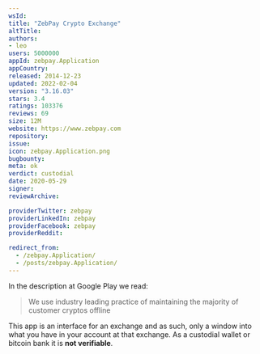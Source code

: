 ```yaml
---
wsId: 
title: "ZebPay Crypto Exchange"
altTitle: 
authors:
- leo
users: 5000000
appId: zebpay.Application
appCountry: 
released: 2014-12-23
updated: 2022-02-04
version: "3.16.03"
stars: 3.4
ratings: 103376
reviews: 69
size: 12M
website: https://www.zebpay.com
repository: 
issue: 
icon: zebpay.Application.png
bugbounty: 
meta: ok
verdict: custodial
date: 2020-05-29
signer: 
reviewArchive:

providerTwitter: zebpay
providerLinkedIn: zebpay
providerFacebook: zebpay
providerReddit: 

redirect_from:
  - /zebpay.Application/
  - /posts/zebpay.Application/
---
```


In the description at Google Play we read:

> We use industry leading practice of maintaining the majority of customer
  cryptos offline

This app is an interface for an exchange and as such, only a window into what
you have in your account at that exchange. As a custodial wallet or bitcoin
bank it is **not verifiable**.
